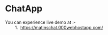 # ChatApp
You can experience live demo at :-<br>
    &emsp;&emsp; 1.&nbsp; https://matinschat.000webhostapp.com/
